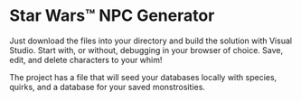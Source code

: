 # Star Wars™ NPC Generator

Just download the files into your directory and build the solution with Visual Studio. Start with, or without, debugging in your browser of choice. Save, edit, and delete characters to your whim!

The project has a file that will seed your databases locally with species, quirks, and a database for your saved monstrosities. 
